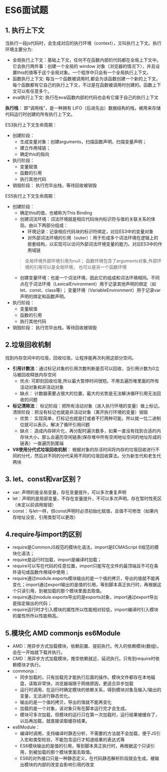 # ES6面试题

## 1. 执行上下文
   当执行一段js代码时，会生成对应的执行环境（context），又叫执行上下文。执行环境主要分为:
   - 全局执行上下文：基础上下文，任何不在函数内部的代码都在全局上下文中。它会执行两件事：创建一个全局的 window 对象（浏览器的情况下），并且设置this的值等于这个全局对象。一个程序中只会有一个全局执行上下文。
   - 函数执行上下文: 每当一个函数被调用时,都会为该函数创建一个新的上下文。每个函数都有它自己的执行上下文，不过是在函数被调用时创建的。函数上下文可以有任意多个。
   - eval执行上下文: 执行在eval函数内部的代码也会有它属于自己的执行上下文

**执行栈**： 即“调用栈”，是一种拥有 LIFO（后进先出）数据结构的栈，被用来存储代码运行时创建的所有执行上下文。

ES3执行上下文生命周期： 
 - 创建阶段：
   - 生成变量对象：创建arguments，扫描函数声明，扫描变量声明；
   - 建立作用域链；
   - 确定this的指向
 - 执行阶段：
   - 变量赋值
   - 函数的引用
   - 执行其他代码
 - 销毁阶段： 执行完毕出栈，等待回收被销毁

ES5执行上下文生命周期：
- 创建阶段：
    - 确定this的值，也被称为This Binding
    - 创建词法环境：词法环境就是相应代码块内标识符与值的关联关系的体现。由以下两部分组成：
      - 环境记录：记录相应代码块的标识符绑定，对应ES3中的变量对象
      - 对外部词法环境的引用（outer）：用于形成多个词法环境在逻辑上的嵌套结构，以实现可以访问外部词法环境变量的能力。对应ES3中的作用域链
    > 全局环境外部环境引用为null； 函数环境包含了arguments对象,外部环境的引用可以是全局环境， 也可以是另一个函数环境
    - 创建变量环境：也是一个词法环境，因此它的组成和词法环境相同。不同点在于词法环境（LexicalEnvironment）用于记录其他声明的绑定（如let、const、class等）； 变量环境（VariableEnvironment）用于记录var声明的绑定和函数声明。
- 执行阶段：
    - 变量赋值
    - 函数的引用
    - 执行其他代码
- 销毁阶段： 执行完毕出栈，等待回收被销毁
 
## 2.垃圾回收机制
找到内存空间中的垃圾，回收垃圾，让程序能再次利用这部分空间。
- **引用计数法**：通过标记对象的引用次数判断是否可以回收，当引用计数为0立马被回收释放内存空间
    - 优点:  可即刻回收垃圾,所以最大暂停时间很短。不用去遍历堆里面的所有活动对象和非活动对象
    - 缺点： 计数器需要占很大的位置，最大的劣势是无法解决循环引用无法回收的问题
- **标记清除法**： 标记阶段：把所有活动对象（进入执行环境的变量）做上标记。 清除阶段：把没有标记也就是非活动对象（离开执行环境的变量）销毁
    - 优势： 实现简单，打标记也就是打或者不打两种可能，所以就一位二进制位就可以表示。解决了循环引用问题
    - 缺点： 造成内存碎片化，再分配时遍次数多，如果一直没有找到合适的内存块大小，那么会遍历空闲链表(保存堆中所有空闲地址空间的地址形成的链表）一直遍历到尾端
- **V8使用分代式垃圾回收机制**： 根据对象的存活时间将内存的垃圾回收进行不同的分代，然后对不同的分代采用不同的垃圾回收算法。分为新生代和老生代两块

## 3. let、const和var区别？
 - var: 声明的是全局变量，存在变量提升，可以多次重复声明
 - let：声明的是局部变量，不存在变量提升，不可以多次声明，存在暂时性死区（未定以前调用报错）
 - const：与let一样，但const声明时必须初始化赋值，且值不可修改（如果内存地址没变，引用类型可以更改）

## 4.require与import的区别
   - require是CommonJS规范的模块化语法，import是ECMAScript 6规范的模块化语法；
   - require是运行时加载，import是编译时加载；
   - require可以写在代码的任意位置，import只能写在文件的最顶端且不可在条件语句或函数作用域中使用；
   - require通过module.exports模块输出的是一个值的拷贝，导出的值就不能再变化；import通过export输出的是值的引用，等到脚本真正执行时，再根据这个只读引用，到被加载的那个模块里面去取值。
   - require通过module.exports导出的是exports对象，import通过export导出是指定输出的代码；
   - require运行时才引入模块的属性所以性能相对较低，import编译时引入模块的属性所所以性能稍高。

## 5.模块化 AMD commonjs es6Module
- AMD：用异步方式加载模块，依赖前置、提前执行。传入的依赖模块(数组)，会在一开始就下载并执行。
- CMD：用异步方式加载模块，推崇依赖就近、延迟执行。只有到require时依赖模块才执行。
- commonjs：
  - 同步加载的，只有加载完才能执行后面的操作。模块文件都存在本地磁盘，读取非常快，浏览器端限于网络原因，更适合异步加载
  - 运行时调用，在运行时确定模块的依赖关系，得到模块对象及输入/输出的变量，无法进行静态优化。
  - 输出的是一个值的拷贝，导出的值就不能再变化
  - 加载的是一个对象，该对象只有在脚本运行完才会生成。
  - 模块可多次加载，但模块的运行只在第一次加载时，运行结果被缓存了，以后再加载，就直接读取缓存结果。
- es6Module：
  - 编译时调用，支持编译时静态分析，不需要的方法就不会加载，便于JS引入宏和类型检验，不能包含运行才知道结果的表达式等
  - ES6模块输出的是值的引用，等到脚本真正执行时，再根据这个只读引用，到被加载的那个模块里面去取值。
  - ES6的对外接口只是一种静态定义，在代码静态解析阶段就会生成。被输出模块的内部的改变会影响引用的改变
